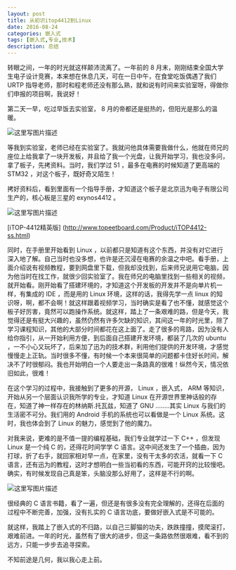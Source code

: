 ```yaml
---
layout: post
title: 从初识itop4412到Linux
date: 2016-08-24
categories: 嵌入式
tags: [嵌入式,专业,技术]
description: 总结
---
```



转眼之间，一年的时光就这样颠沛流离了。一年前的 8 月末，刚刚结束全国大学生电子设计竞赛，本来想在休息几天，可在一日中午，在食堂吃饭偶遇了我们 URTP 指导老师，那时和程老师还没有那么熟，就和说有时间来实验室呀，得做你们申报的项目啊，我说好！

第二天一早，吃过早饭去实验室， 8 月的帝都还是挺热的，但阳光是那么的温暖。

![这里写图片描述](http://img.blog.csdn.net/20161210223417032?watermark/2/text/aHR0cDovL2Jsb2cuY3Nkbi5uZXQvd3d0MTg4MTE3MDc5NzE=/font/5a6L5L2T/fontsize/400/fill/I0JBQkFCMA==/dissolve/70/gravity/SouthEast)

等我到实验室，老师已经在实验室了。我就问他具体需要我做什么，他就在师兄的座位上给我拿了一块开发板，并且给了我一个光盘，让我开始学习，我也没多问，拿了板子，先拷资料。当时，我们学过 51 ，最多在电赛的时候知道了更高端的 STM32 ，对这个板子，既好奇又陌生！

拷好资料后，看到里面有一个指导手册，才知道这个板子是北京迅为电子有限公司生产的，核心板是三星的 exynos4412 。

![这里写图片描述](http://img.blog.csdn.net/20161210223624439?watermark/2/text/aHR0cDovL2Jsb2cuY3Nkbi5uZXQvd3d0MTg4MTE3MDc5NzE=/font/5a6L5L2T/fontsize/400/fill/I0JBQkFCMA==/dissolve/70/gravity/SouthEast)

[iTOP-4412精英版] (http://www.topeetboard.com/Product/iTOP4412-ss.html)

同时，在手册里开始看到 Linux ，以前都只是知道有这个东西，并没有对它进行深入地了解。自己当时也没多想，也许是还沉浸在电赛的余温之中吧。看手册，上面介绍说有视频教程，要到网盘里下载，但我却没找到，后来师兄说用它电脑，因为他当时在找工作，就很少回实验室了。我在师兄的电脑里找到一些相关的视频，就开始看。刚开始看了搭建环境的，才知道这个开发板的开发并不是向单片机一样，有集成的 IDE ，而是用的 Linux 环境，这样的话，我得先学一点 linux 的知识呀，啊，都不会啊！就这样跟着视频学习，当时确实是看了也不懂，就感觉这个板子好厉害，竟然可以跑操作系统。就这样，踏上了一条艰难的路，但是今天，我觉得还是有挺大兴趣的，虽然仍然有许多欠缺的知识，其间这一年的时光里，除了学习课程知识，其他的大部分时间都花在这上面了。走了很多的弯路，因为没有人给你指引，从一开始利用方便，到后面自己搭建开发环境，都装了几次的 ubuntu ，一不小心又玩坏了，后来加了迅为的技术群，利用他们提供的开发环境，才感觉慢慢走上正轨。当时很多不懂，有时候一个本来很简单的问题都卡住好长时间，解决不了时很郁闷。我也开始明白一个人要走出一条路真的很难！纵然今天，情况依旧如此，很难！

在这个学习的过程中，我接触到了更多的开源， Linux ，嵌入式， ARM 等知识，开始从另一个层面认识我所学的专业，才知道 Linux 在开源世界里神话般的存在，知道了神一样存在的林纳斯.托瓦兹，知道了 GNU ........其实 Linux 与我们的生活密不可分。我们用的 Android 手机的系统也可以看做是一个 Linux 系统。这时，我也体会到了 Linux 的魅力，感觉到了他的魔力。

对我来说，更难的是不值一提的编程基础，我们专业就学过一下 C++ ，但发现
 Linux 是一个纯 C 的，还得花时间学学 C 语言。这中间还发生了一个插曲，因为打球，折了右手，就回家相对早一点，在家里，没有干太多的农活，就看一下 C 语言，还有迅为的教程，这时才想明白一些当初看的东西，可能开窍的比较慢吧。确实，有时候发现自己真是笨，头脑没那么好用了，这样是不行的啊。

![这里写图片描述](http://img.blog.csdn.net/20161210231713072?watermark/2/text/aHR0cDovL2Jsb2cuY3Nkbi5uZXQvd3d0MTg4MTE3MDc5NzE=/font/5a6L5L2T/fontsize/400/fill/I0JBQkFCMA==/dissolve/70/gravity/SouthEast)

很经典的 C 语言书籍，看了一遍，但还是有很多没有完全理解的，还得在后面的过程中不断完善，加强，没有扎实的 C 语言功底，要做好嵌入式是不可能的。

就这样，我踏上了嵌入式的不归路，以自己三脚猫的功夫，跌跌撞撞，摸爬滚打，艰难前进。一年的时光，虽然有了很大的进步，但这一条路依然很艰难，看不到的远方，只能一步步去追寻探索。

不知前途是几何，我以我心走上前。




